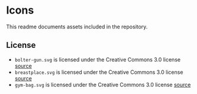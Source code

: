 # Icons

This readme documents assets included in the repository.

## License

- `bolter-gun.svg` is licensed under the Creative Commons 3.0 license [source](https://game-icons.net/about.html)
- `breastplace.svg` is licensed under the Creative Commons 3.0 license [source](https://game-icons.net/about.html)
- `gym-bag.svg` is licensed under the Creative Commons 3.0 license [source](https://game-icons.net/about.html)
